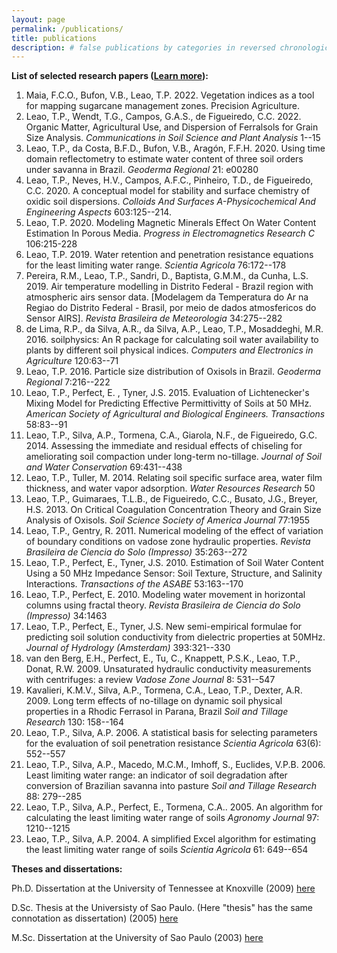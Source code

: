 ```yaml
---
layout: page
permalink: /publications/
title: publications
description: # false publications by categories in reversed chronological order. generated by jekyll-scholar.
---
```



<strong> List of selected research papers (<a href="https://sci-hub">Learn more</a>): </strong>

<ol>
<li>
Maia, F.C.O., Bufon, V.B., Leao, T.P. 2022. Vegetation indices as a tool for mapping sugarcane management zones. Precision Agriculture. </li> 

<li>
Leao, T.P., Wendt, T.G., Campos, G.A.S., de Figueiredo, C.C. 2022. Organic Matter, Agricultural Use, and Dispersion of Ferralsols for Grain Size Analysis. <em>  Communications in Soil Science and Plant Analysis</em> 1--15 </li>

<li>
Leao, T.P., da Costa, B.F.D., Bufon, V.B., Aragón, F.F.H. 2020. Using time domain reflectometry to estimate water content of three soil orders under savanna in Brazil. <em>  Geoderma Regional </em> 21: e00280 </li>

<li>
Leao, T.P., Neves, H.V., Campos, A.F.C., Pinheiro, T.D., de Figueiredo, C.C. 2020. A conceptual model for stability and surface chemistry of oxidic soil dispersions. <em>  Colloids And Surfaces A-Physicochemical And Engineering Aspects</em> 603:125--214. </li>


<li>
Leao, T.P. 2020. Modeling Magnetic Minerals Effect On Water Content Estimation In Porous Media. <em>  Progress in Electromagnetics Research C</em> 106:215-228 </li>


<li>
Leao, T.P. 2019. Water retention and penetration resistance equations for the least limiting water range. <em>  Scientia Agricola </em> 76:172--178 </li>

<li>
Pereira, R.M., Leao, T.P., Sandri, D., Baptista, G.M.M., da Cunha, L.S. 2019. Air temperature modelling in Distrito Federal - Brazil region with atmospheric airs sensor data. [Modelagem da Temperatura do Ar na Regiao do Distrito Federal - Brasil, por meio de dados atmosfericos do Sensor AIRS]. <em>  Revista Brasileira de Meteorologia </em> 34:275--282 </li>


<li>
de Lima, R.P., da Silva, A.R., da Silva, A.P., Leao, T.P., Mosaddeghi, M.R. 2016. soilphysics: An R package for calculating soil water availability to plants by different soil physical indices. <em>  Computers and Electronics in Agriculture </em> 120:63--71 </li>


<li>
Leao, T.P. 2016. Particle size distribution of Oxisols in Brazil. <em>  Geoderma Regional </em> 7:216--222 </li>

<li>
Leao, T.P., Perfect, E. , Tyner, J.S. 2015. Evaluation of Lichtenecker's Mixing Model for Predicting Effective Permittivitty of Soils at 50 MHz. <em>  American Society of Agricultural and Biological Engineers. Transactions </em> 58:83--91 </li>


<li>
Leao, T.P., Silva, A.P., Tormena, C.A., Giarola, N.F., de Figueiredo, G.C. 2014. Assessing the immediate and residual effects of chiseling for ameliorating soil compaction under long-term no-tillage. <em>  Journal of Soil and Water Conservation </em> 69:431--438 </li>


<li>
Leao, T.P., Tuller, M. 2014. Relating soil specific surface area, water film thickness, and water vapor adsorption. <em>  Water Resources Research </em> 50 </li>


<li>
Leao, T.P., Guimaraes, T.L.B., de Figueiredo, C.C., Busato, J.G., Breyer, H.S. 2013. On Critical Coagulation Concentration Theory and Grain Size Analysis of Oxisols. <em>  Soil Science Society of America Journal </em> 77:1955 </li>



<li>
Leao, T.P., Gentry, R. 2011. Numerical modeling of the effect of variation of boundary conditions on vadose zone hydraulic properties. <em>  Revista Brasileira de Ciencia do Solo (Impresso) </em> 35:263--272 </li>


<li>
Leao, T.P., Perfect, E., Tyner, J.S. 2010. Estimation of Soil Water Content Using a 50 MHz Impedance Sensor: Soil Texture, Structure, and Salinity Interactions. <em>  Transactions of the ASABE </em> 53:163--170 </li>


<li>
Leao, T.P., Perfect, E. 2010. Modeling water movement in horizontal columns using fractal theory. <em>  Revista Brasileira de Ciencia do Solo (Impresso) </em> 34:1463 </li>

<li>
Leao, T.P., Perfect, E., Tyner, J.S. New semi-empirical formulae for predicting soil solution conductivity from dielectric properties at 50MHz. <em>  Journal of Hydrology (Amsterdam) </em> 393:321--330 </li>


<li>
van den Berg, E.H., Perfect, E., Tu, C., Knappett, P.S.K., Leao, T.P., Donat, R.W. 2009. Unsaturated hydraulic conductivity measurements with centrifuges: a review <em> Vadose Zone Journal</em> 8: 531--547 </li>

<li>
Kavalieri, K.M.V., Silva, A.P., Tormena, C.A., Leao, T.P., Dexter, A.R. 2009. Long term effects of no-tillage on dynamic soil physical properties in a Rhodic Ferrasol in Parana, Brazil <em> Soil and Tillage Research</em> 130: 158--164 </li>

<li>
Leao, T.P., Silva, A.P. 2006. A statistical basis for selecting parameters for the evaluation of soil penetration resistance  <em> Scientia Agricola</em> 63(6): 552--557 </li>

<li>
Leao, T.P., Silva, A.P., Macedo, M.C.M., Imhoff, S., Euclides, V.P.B. 2006. Least limiting water range: an indicator of soil degradation after conversion of Brazilian savanna into pasture  <em> Soil and Tillage Research</em> 88: 279--285 </li>

<li>
Leao, T.P., Silva, A.P., Perfect, E., Tormena, C.A.. 2005. An algorithm for calculating the least limiting water range of soils  <em> Agronomy Journal</em> 97: 1210--1215 </li>

<li>
Leao, T.P., Silva, A.P. 2004. A simplified Excel algorithm for estimating the least limiting water range of soils  <em> Scientia Agricola</em> 61: 649--654 </li>
</ol>


<strong> Theses and dissertations: </strong>

Ph.D. Dissertation at the University of Tennessee at Knoxville (2009) <a href="https://trace.tennessee.edu/utk_graddiss/5474/"> here </a> 


 D.Sc. Thesis at the Universisty of Sao Paulo. (Here "thesis" has the same connotation as dissertation) (2005) <a href="https://teses.usp.br/teses/disponiveis/11/11140/tde-20200111-155114/en.php"> here </a> 


 M.Sc. Dissertation at the University of Sao Paulo (2003) <a href="https://www.teses.usp.br/teses/disponiveis/11/11140/tde-25022003-135617/en.php"> here </a>






